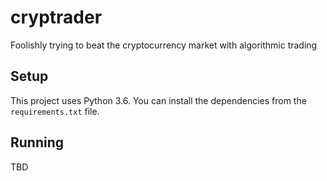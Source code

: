 # cryptrader

Foolishly trying to beat the cryptocurrency market with algorithmic trading


## Setup

This project uses Python 3.6. You can install the dependencies from the
`requirements.txt` file.

## Running

TBD
